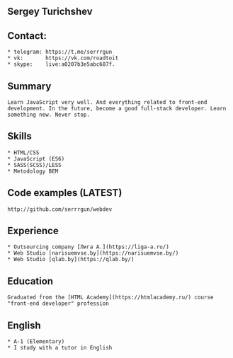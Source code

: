 ## Sergey Turichshev 

## Contact:
    * telegram: https://t.me/serrrgun
    * vk:       https://vk.com/roadtoit
    * skype:    live:a0207b3e5abc687f.

## Summary 
    Learn JavaScript very well. And everything related to front-end development. In the future, become a good full-stack developer. Learn something new. Never stop.

## Skills 
    * HTML/CSS
    * JavaScript (ES6)
    * SASS(SCSS)/LESS
    * Metodology BEM

## Code examples (LATEST)
    http://github.com/serrrgun/webdev

## Experience 
    * Outsourcing company [Лига А.](https://liga-a.ru/) 
    * Web Studio [narisuemvse.by](https://narisuemvse.by/)
    * Web Studio [qlab.by](https://qlab.by/)

## Education 
    Graduated from the [HTML Academy](https://htmlacademy.ru/) course "front-end developer" profession

## English 
    * A-1 (Elementary)
    * I study with a tutor in English
